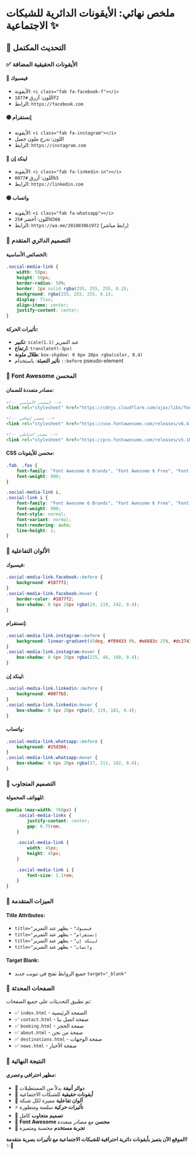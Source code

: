 # ملخص نهائي: الأيقونات الدائرية للشبكات الاجتماعية ✨

## 🎯 التحديث المكتمل

### ✅ **الأيقونات الحقيقية المضافة**

#### 🔵 **فيسبوك**
- الأيقونة: `<i class="fab fa-facebook-f"></i>`
- اللون: أزرق `#1877f2`
- الرابط: `https://facebook.com`

#### 🟣 **إنستقرام**
- الأيقونة: `<i class="fab fa-instagram"></i>`
- اللون: تدرج ملون جميل
- الرابط: `https://instagram.com`

#### 🔷 **لينكد إن**
- الأيقونة: `<i class="fab fa-linkedin-in"></i>`
- اللون: أزرق `#0077b5`
- الرابط: `https://linkedin.com`

#### 🟢 **واتساب**
- الأيقونة: `<i class="fab fa-whatsapp"></i>`
- اللون: أخضر `#25d366`
- الرابط: `https://wa.me/201003061972` (رابط مباشر)

### 🎨 **التصميم الدائري المتقدم**

#### الخصائص الأساسية:
```css
.social-media-link {
    width: 50px;
    height: 50px;
    border-radius: 50%;
    border: 2px solid rgba(255, 255, 255, 0.2);
    background: rgba(255, 255, 255, 0.1);
    display: flex;
    align-items: center;
    justify-content: center;
}
```

#### تأثيرات الحركة:
- **تكبير**: `scale(1.1)` عند التمرير
- **ارتفاع**: `translateY(-3px)`
- **ظلال ملونة**: `box-shadow: 0 6px 20px rgba(color, 0.4)`
- **تأثير التعبئة**: باستخدام `::before` pseudo-element

### 🔧 **Font Awesome المحسن**

#### مصادر متعددة للضمان:
```html
<!-- المصدر الأساسي -->
<link rel="stylesheet" href="https://cdnjs.cloudflare.com/ajax/libs/font-awesome/6.4.0/css/all.min.css">

<!-- مصدر إضافي -->
<link rel="stylesheet" href="https://use.fontawesome.com/releases/v6.4.0/css/all.css" crossorigin="anonymous">

<!-- مصدر احتياطي -->
<link rel="stylesheet" href="https://pro.fontawesome.com/releases/v5.10.0/css/all.css" integrity="sha384-AYmEC3Yw5cVb3ZcuHtOA93w35dYTsvhLPVnYs9eStHfGJvOvKxVfELGroGkvsg+p" crossorigin="anonymous"/>
```

#### CSS محسن للأيقونات:
```css
.fab, .fas {
    font-family: "Font Awesome 6 Brands", "Font Awesome 6 Free", "Font Awesome 5 Brands", "Font Awesome 5 Free" !important;
    font-weight: 900;
}

.social-media-link i,
.social-link i {
    font-family: "Font Awesome 6 Brands", "Font Awesome 6 Free", "Font Awesome 5 Brands", "Font Awesome 5 Free" !important;
    font-weight: 900;
    font-style: normal;
    font-variant: normal;
    text-rendering: auto;
    line-height: 1;
}
```

### 🌈 **الألوان التفاعلية**

#### فيسبوك:
```css
.social-media-link.facebook::before {
    background: #1877f2;
}
.social-media-link.facebook:hover {
    border-color: #1877f2;
    box-shadow: 0 6px 20px rgba(24, 119, 242, 0.4);
}
```

#### إنستقرام:
```css
.social-media-link.instagram::before {
    background: linear-gradient(45deg, #f09433 0%, #e6683c 25%, #dc2743 50%, #cc2366 75%, #bc1888 100%);
}
.social-media-link.instagram:hover {
    box-shadow: 0 6px 20px rgba(225, 48, 108, 0.4);
}
```

#### لينكد إن:
```css
.social-media-link.linkedin::before {
    background: #0077b5;
}
.social-media-link.linkedin:hover {
    box-shadow: 0 6px 20px rgba(0, 119, 181, 0.4);
}
```

#### واتساب:
```css
.social-media-link.whatsapp::before {
    background: #25d366;
}
.social-media-link.whatsapp:hover {
    box-shadow: 0 6px 20px rgba(37, 211, 102, 0.4);
}
```

### 📱 **التصميم المتجاوب**

#### للهواتف المحمولة:
```css
@media (max-width: 768px) {
    .social-media-links {
        justify-content: center;
        gap: 0.75rem;
    }
    
    .social-media-link {
        width: 45px;
        height: 45px;
    }
    
    .social-media-link i {
        font-size: 1.1rem;
    }
}
```

### 🎯 **الميزات المتقدمة**

#### Title Attributes:
- `title="فيسبوك"` - يظهر عند التمرير
- `title="إنستقرام"` - يظهر عند التمرير
- `title="لينكد إن"` - يظهر عند التمرير
- `title="واتساب"` - يظهر عند التمرير

#### Target Blank:
- جميع الروابط تفتح في تبويب جديد `target="_blank"`

### 📄 **الصفحات المحدثة**

تم تطبيق التحديثات على جميع الصفحات:
- ✅ `index.html` - الصفحة الرئيسية
- ✅ `contact.html` - صفحة اتصل بنا
- ✅ `booking.html` - صفحة الحجز
- ✅ `about.html` - صفحة من نحن
- ✅ `destinations.html` - صفحة الوجهات
- ✅ `news.html` - صفحة الأخبار

### 🚀 **النتيجة النهائية**

#### مظهر احترافي وعصري:
- 🎯 **دوائر أنيقة** بدلاً من المستطيلات
- 🎨 **أيقونات حقيقية** للشبكات الاجتماعية
- 🌈 **ألوان تفاعلية** مميزة لكل شبكة
- ⚡ **تأثيرات حركية** سلسة ومتطورة
- 📱 **تصميم متجاوب** كامل
- 🔧 **Font Awesome محسن** مع مصادر متعددة
- 💫 **تجربة مستخدم** محسنة ومتميزة

**الموقع الآن يتميز بأيقونات دائرية احترافية للشبكات الاجتماعية مع تأثيرات بصرية متقدمة!** ✨🎉